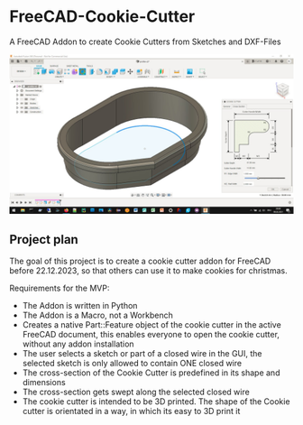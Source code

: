 # FreeCAD-Cookie-Cutter
A FreeCAD Addon to create Cookie Cutters from Sketches and DXF-Files

![](images/fusion-360-cookie-cutter-addin.png)

## Project plan

The goal of this project is to create a cookie cutter addon for FreeCAD before 22.12.2023, so that others can use it to make cookies for christmas.

Requirements for the MVP:
- The Addon is written in Python
- The Addon is a Macro, not a Workbench
- Creates a native Part::Feature object of the cookie cutter in the active FreeCAD document, this enables everyone to open the cookie cutter, without any addon installation
- The user selects a sketch or part of a closed wire in the GUI, the selected sketch is only allowed to contain ONE closed wire
- The cross-section of the Cookie Cutter is predefined in its shape and dimensions
- The cross-section gets swept along the selected closed wire
- The cookie cutter is intended to be 3D printed. The shape of the Cookie cutter is orientated in a way, in which its easy to 3D print it
